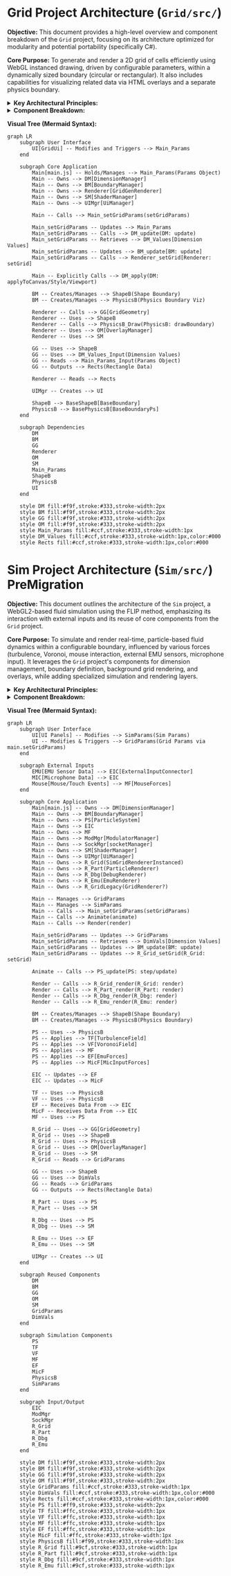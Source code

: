 # Grid Project Architecture (`Grid/src/`)

**Objective:** This document provides a high-level overview and component breakdown of the `Grid` project, focusing on its architecture optimized for modularity and potential portability (specifically C#).

**Core Purpose:** To generate and render a 2D grid of cells efficiently using WebGL instanced drawing, driven by configurable parameters, within a dynamically sized boundary (circular or rectangular). It also includes capabilities for visualizing related data via HTML overlays and a separate physics boundary.

<details>
<summary><strong>Key Architectural Principles:</strong></summary>

1.  **Parameter Driven:** A central `params` object in `main.js` holds the configuration state. Changes are propagated via `main.setGridParams`, triggering updates.
2.  **Component Responsibility:** Functionality is divided into distinct managers and core classes (e.g., `DimensionManager`, `BoundaryManager`, `GridGeometry`, `GridGenRenderer`, `OverlayManager`).
3.  **Stateless Core Components:** Key calculation components (`GridGeometry`, `BoundaryManager`'s update logic) are designed to operate on passed-in dimension _values_ rather than holding internal references to a `DimensionManager` instance. `main.js` orchestrates retrieving values and passing them down. This enhances testability and portability.
4.  **Instanced Rendering:** `GridGenRenderer` uses `gl.drawArraysInstanced` for efficient rendering of potentially thousands of grid cells.
5.  **Clear Boundary Separation:** Distinct boundary systems are used:
    - **Shape Boundary:** (`coreGrid/boundary/`) Defines the grid generation area in render coordinates. Used by `GridGeometry`.
    - **Physics Boundary:** (`simulation/boundary/`) Visualizes a separate boundary, often used for physics simulation context (though physics sim is not part of this project), in normalized coordinates. Drawn by the renderer.
    </details>

<details>
<summary><strong>Component Breakdown:</strong></summary>

1.  **`main.js` (Orchestrator):**

    - Entry point, initializes WebGL, managers, and default `params`.
    - Holds instances of `DimensionManager`, `BoundaryManager`, `GridGenRenderer`, `UiManager`, `ShaderManager`.
    - Manages the core `params` object.
    - `setGridParams(newParams)`: Merges UI changes into `params`, updates `DimensionManager`, `BoundaryManager`, and calls `renderer.setGrid()` to trigger updates.
    - Orchestrates passing dimension _values_ from `DimensionManager` to `BoundaryManager` and `GridGenRenderer`.
    - Applies dimension/style changes explicitly to the canvas element.

2.  **`DimensionManager` (`coreGrid/dimensionManager.js`):**

    - Calculates render dimensions (`renderWidth`, `renderHeight`, `renderScale`, etc.) based on physical dimensions (`physicalWidth`, `physicalHeight`) and `maxRenderWidth`.
    - Handles aspect ratio, clamping, and minimum dimensions.
    - Provides methods to apply dimensions to canvas (`applyToCanvas`, `applyCanvasStyle`) and set WebGL viewport (`applyViewport`) - these require context passed in.
    - `getDimensions()` provides a snapshot of calculated dimension values.

3.  **`BoundaryManager` (`coreGrid/boundaryManager.js`):**

    - Manages two boundary instances: `shapeBoundary` and `physicsBoundary`.
    - Creates appropriate boundary types (Circular/Rectangular) based on `params.screen.shape`.
    - `update(params, dimensions)`: Updates boundary parameters using the central `params` and **passed-in dimension values**.
    - Provides accessors (`getShapeBoundary()`, `getPhysicsBoundary()`).

4.  **Shape Boundaries (`coreGrid/boundary/`):**

    - `BaseBoundary`, `CircularBoundary`, `RectangularBoundary`.
    - Define `isPointInside(x, y)` based on shape geometry in render coordinates.
    - Used by `GridGeometry` for cell inclusion checks.

5.  **`GridGeometry` (`coreGrid/gridGeometry.js`):**

    - Core algorithm for generating grid cell data. **(Target for potential C# port)**.
    - `generate(params, boundary, dimensions)`: Takes parameters, the active `shapeBoundary`, and **dimension values**.
    - Iteratively calculates cell size (`stepX`, `stepY`) to meet `params.target` cell count within the boundary.
    - Uses `boundary.isPointInside` and `params.allowCut` to determine cell inclusion.
    - Outputs `rectangles` array (render coordinates, physical size) and calculated `gridParams`.

6.  **`GridGenRenderer` (`renderer/gridGenRenderer.js`):**

    - Renders the grid using instanced drawing.
    - `setGrid(config, shapeBoundary, physicsBoundary, dimensions)`: Receives config, boundaries, and **dimension values**. Updates internal state, canvas/viewport, overlays, and triggers `updateGridGeometryAndRender`.
    - `updateGridGeometryAndRender()`: Calls `gridGeometry.generate()`.
    - `updateRenderables()`: Clears canvas, prepares instance data, draws instances, calculates projection matrix (based on canvas size), draws physics boundary visualization (using `physicsBoundary.drawBoundary`), updates overlays.
    - `prepareInstanceData()`: Takes `rectangles` from `GridGeometry`, calculates instance matrices/colors/shadow params, uploads to GPU buffers.
    - `renderCellsInstanced()`: Sets up `gridCell` shader and attributes, calls `gl.drawArraysInstanced`.

7.  **`OverlayManager` (`overlays/overlayManager.js`):**

    - Manages HTML overlays (divs) for cell indices, centers, and counts.
    - Handles positioning relative to the canvas using render vs. canvas dimensions.
    - `updateDimensions()` correctly resizes overlays based on actual canvas pixel size.

8.  **`ShaderManager` (`shader/shaderManager.js`):**

    - Standard utility for loading, compiling, linking, and managing WebGL shader programs (`gridCell`, `circle`, `rectangle`).

9.  **UI (`uiManager.js`, `panels/gridUi.js`):**

    - `UiManager` initializes `lil-gui`.
    - `GridUi` provides controls that directly modify `main.params` and trigger `main.setGridParams()`.

10. **Physics Boundaries (`simulation/boundary/`):**

    - `BaseBoundaryPs`, `CircularBoundaryPs`, `RectangularBoundaryPs`, `BoundaryPsUtils`.
    - Define physics boundary logic (collision resolution - unused here) and drawing logic (used by renderer). Operates in normalized \[0, 1] space but draws using `DimensionManager` for coordinate mapping.

    </details>

**Visual Tree (Mermaid Syntax):**

```mermaid
graph LR
    subgraph User Interface
        UI[GridUi] -- Modifies and Triggers --> Main_Params
    end

    subgraph Core Application
        Main[main.js] -- Holds/Manages --> Main_Params(Params Object)
        Main -- Owns --> DM[DimensionManager]
        Main -- Owns --> BM[BoundaryManager]
        Main -- Owns --> Renderer[GridGenRenderer]
        Main -- Owns --> SM[ShaderManager]
        Main -- Owns --> UIMgr[UiManager]

        Main -- Calls --> Main_setGridParams(setGridParams)

        Main_setGridParams -- Updates --> Main_Params
        Main_setGridParams -- Calls --> DM_update(DM: update)
        Main_setGridParams -- Retrieves --> DM_Values[Dimension Values]
        Main_setGridParams -- Updates --> BM_update[BM: update]
        Main_setGridParams -- Calls --> Renderer_setGrid[Renderer: setGrid]

        Main -- Explicitly Calls --> DM_apply(DM: applyToCanvas/Style/Viewport)

        BM -- Creates/Manages --> ShapeB(Shape Boundary)
        BM -- Creates/Manages --> PhysicsB(Physics Boundary Viz)

        Renderer -- Calls --> GG[GridGeometry]
        Renderer -- Uses --> ShapeB
        Renderer -- Calls --> PhysicsB_Draw(PhysicsB: drawBoundary)
        Renderer -- Uses --> OM[OverlayManager]
        Renderer -- Uses --> SM

        GG -- Uses --> ShapeB
        GG -- Uses --> DM_Values_Input(Dimension Values)
        GG -- Reads --> Main_Params_Input(Params Object)
        GG -- Outputs --> Rects(Rectangle Data)

        Renderer -- Reads --> Rects

        UIMgr -- Creates --> UI

        ShapeB --> BaseShapeB[BaseBoundary]
        PhysicsB --> BasePhysicsB[BaseBoundaryPs]
    end

    subgraph Dependencies
        DM
        BM
        GG
        Renderer
        OM
        SM
        Main_Params
        ShapeB
        PhysicsB
        UI
    end

    style DM fill:#f9f,stroke:#333,stroke-width:2px
    style BM fill:#f9f,stroke:#333,stroke-width:2px
    style GG fill:#f9f,stroke:#333,stroke-width:2px
    style OM fill:#f9f,stroke:#333,stroke-width:2px
    style Main_Params fill:#ccf,stroke:#333,stroke-width:1px
    style DM_Values fill:#ccf,stroke:#333,stroke-width:1px,color:#000
    style Rects fill:#ccf,stroke:#333,stroke-width:1px,color:#000
```

# Sim Project Architecture (`Sim/src/`) PreMigration

**Objective:** This document outlines the architecture of the `Sim` project, a WebGL2-based fluid simulation using the FLIP method, emphasizing its interaction with external inputs and its reuse of core components from the `Grid` project.

**Core Purpose:** To simulate and render real-time, particle-based fluid dynamics within a configurable boundary, influenced by various forces (turbulence, Voronoi, mouse interaction, external EMU sensors, microphone input). It leverages the `Grid` project's components for dimension management, boundary definition, background grid rendering, and overlays, while adding specialized simulation and rendering layers.

<details>
<summary><strong>Key Architectural Principles:</strong></summary>

1.  **Simulation Core:** `ParticleSystem` encapsulates the FLIP simulation logic, managing particle states, velocity grids, and applying forces.
2.  **Component Reuse:** Leverages `DimensionManager`, `BoundaryManager` (including its physics boundary), `GridGeometry`, and `OverlayManager` from the `coreGrid/` and `overlays/` directories (presumably shared or copied from the `Grid` project) for foundational setup.
3.  **Layered Rendering:** Employs multiple renderers for distinct visual elements: `SimGridRendererInstanced` (background grid), `ParticleRenderer` (fluid particles), `DebugRenderer` (simulation grid/vectors), and `EmuRenderer` (external input visualization).
4.  **Force Abstraction:** Various forces influencing the simulation (`TurbulenceField`, `VoronoiField`, `MouseForces`, `EmuForces`, `MicInputForces`) are implemented as separate modules, applied by the `ParticleSystem`.
5.  **Physics Boundary Integration:** The `physicsBoundary` instance managed by `BoundaryManager` is critical, defining the simulation domain for `ParticleSystem` and constraining forces like `TurbulenceField` and `VoronoiField`.
6.  **Centralized Input:** `ExternalInputConnector` manages inputs from EMU sensors and microphones, directing data to `EmuForces` and `MicForces`. Mouse interaction is handled separately by `MouseForces`.
7.  **Orchestration:** `main.js` initializes all components, manages the main `animate`/`render` loop, handles parameter updates (for both grid and simulation), and coordinates data flow between managers, simulation, and renderers.
8.  **Networking:** Includes `socketManager` for potential real-time communication (details of usage not fully evident from `main.js` alone).
</details>
<details>
<summary><strong>Component Breakdown:</strong></summary>

9.  **`main.js` (Orchestrator):**

    - Entry point, initializes WebGL, managers, simulation, renderers, forces, inputs, UI, and network components.
    - Holds instances of core components (`DimensionManager`, `BoundaryManager`, `ParticleSystem`, various renderers/forces, `UiManager`, `ShaderManager`, `ExternalInputConnector`).
    - Manages `gridParams` (reused from `Grid` pattern) for background grid configuration via `setGridParams`.
    - Manages simulation parameters (likely via `UiManager` interacting with `ParticleSystem` and force components).
    - Runs the main `animate` (simulation step) and `render` (drawing) loop.
    - Handles window resizing, updating `DimensionManager` and propagating changes.
    - Connects components (e.g., passes `physicsBoundary` to `ParticleSystem` and forces).

10. **`DimensionManager` (`coreGrid/dimensionManager.js`):**

    - (Reused from `Grid`) Calculates render dimensions based on physical/window size and constraints.
    - Provides dimension values used by `BoundaryManager`, renderers, and potentially simulation components.

11. **`BoundaryManager` (`coreGrid/boundaryManager.js`):**

    - (Reused from `Grid`) Manages `shapeBoundary` (for background grid generation) and `physicsBoundary`.
    - `update()` updates boundaries based on `gridParams` and dimension values.
    - Crucially provides the `physicsBoundary` instance to the `ParticleSystem` and several force generators.

12. **`ParticleSystem` (`simulation/core/particleSystem.js`):**

    - Core FLIP simulation engine.
    - Manages particle positions, velocities, and simulation grid.
    - Applies forces (gravity, turbulence, Voronoi, mouse, EMU, mic).
    - Handles particle-boundary interactions using the provided `physicsBoundary`.
    - Likely contains methods like `step()` or `update()` called in `main.js`'s `animate` loop.

13. **Force Generators (`simulation/forces/`):**

    - `TurbulenceField`, `VoronoiField`: Generate vector fields influencing particle velocity, constrained by `physicsBoundary`.
    - `MouseForces`: Translates mouse movements/clicks into forces applied to particles.
    - `EmuForces`: Applies forces based on data received from external EMU sensors via `ExternalInputConnector`.
    - `MicInputForces`: Applies forces based on microphone input level via `ExternalInputConnector`.

14. **Renderers (`renderer/`):**

    - `SimGridRendererInstanced`: Renders the background grid using instanced drawing, based on `GridGeometry` output. Integrates masking using `physicsBoundary`.
    - `ParticleRenderer`: Renders the fluid particles (likely points or sprites).
    - `GridRenderer`: (Potentially legacy or simpler grid renderer, role might overlap/be replaced by `SimGridRendererInstanced`).
    - `DebugRenderer`: Visualizes simulation data (e.g., velocity grid, particle vectors).
    - `EmuRenderer`: Visualizes the state or input from the EMU sensors.

15. **`GridGeometry` (`coreGrid/gridGeometry.js`):**

    - (Reused from `Grid`) Generates the vertex data for the background grid cells based on `gridParams`, `shapeBoundary`, and dimensions.

16. **`OverlayManager` (`overlays/overlayManager.js`):**

    - (Reused from `Grid`) Manages HTML overlays for displaying information (e.g., cell indices - although flags might disable them in `Sim`).

17. **Input Components (`input/`):**

    - `ExternalInputConnector`: Listens for EMU/Mic data (likely via WebSockets or other means) and updates `EmuForces`/`MicForces`.
    - `ModulatorManager`: Purpose unclear from `main.js`, potentially related to modulating input signals.

18. **Networking (`com/udp/socketManager.js`):**

    - Handles WebSocket connections for potential external control or data synchronization.

19. **UI (`ui/uiManager.js`, `panels/...`):**

    - `UiManager` initializes `lil-gui`.
    - UI panels provide controls to modify `gridParams` (via `main.setGridParams`) and simulation parameters (likely interacting directly with `ParticleSystem`, forces, etc.).

20. **`ShaderManager` (`shader/shaderManager.js`):**

    - (Standard Utility) Manages loading, compiling, and linking WebGL shader programs used by the various renderers.

    </details>

**Visual Tree (Mermaid Syntax):**

```mermaid
graph LR
    subgraph User Interface
        UI[UI Panels] -- Modifies --> SimParams(Sim Params)
        UI -- Modifies & Triggers --> GridParams(Grid Params via main.setGridParams)
    end

    subgraph External Inputs
        EMU[EMU Sensor Data] --> EIC[ExternalInputConnector]
        MIC[Microphone Data] --> EIC
        Mouse[Mouse/Touch Events] --> MF[MouseForces]
    end

    subgraph Core Application
        Main[main.js] -- Owns --> DM[DimensionManager]
        Main -- Owns --> BM[BoundaryManager]
        Main -- Owns --> PS[ParticleSystem]
        Main -- Owns --> EIC
        Main -- Owns --> MF
        Main -- Owns --> ModMgr[ModulatorManager]
        Main -- Owns --> SockMgr[socketManager]
        Main -- Owns --> SM[ShaderManager]
        Main -- Owns --> UIMgr[UiManager]
        Main -- Owns --> R_Grid(SimGridRendererInstanced)
        Main -- Owns --> R_Part(ParticleRenderer)
        Main -- Owns --> R_Dbg(DebugRenderer)
        Main -- Owns --> R_Emu(EmuRenderer)
        Main -- Owns --> R_GridLegacy(GridRenderer?)

        Main -- Manages --> GridParams
        Main -- Manages --> SimParams
        Main -- Calls --> Main_setGridParams(setGridParams)
        Main -- Calls --> Animate(animate)
        Main -- Calls --> Render(render)

        Main_setGridParams -- Updates --> GridParams
        Main_setGridParams -- Retrieves --> DimVals[Dimension Values]
        Main_setGridParams -- Updates --> BM_update(BM: update)
        Main_setGridParams -- Updates --> R_Grid_setGrid(R_Grid: setGrid)

        Animate -- Calls --> PS_update(PS: step/update)

        Render -- Calls --> R_Grid_render(R_Grid: render)
        Render -- Calls --> R_Part_render(R_Part: render)
        Render -- Calls --> R_Dbg_render(R_Dbg: render)
        Render -- Calls --> R_Emu_render(R_Emu: render)

        BM -- Creates/Manages --> ShapeB(Shape Boundary)
        BM -- Creates/Manages --> PhysicsB(Physics Boundary)

        PS -- Uses --> PhysicsB
        PS -- Applies --> TF[TurbulenceField]
        PS -- Applies --> VF[VoronoiField]
        PS -- Applies --> MF
        PS -- Applies --> EF[EmuForces]
        PS -- Applies --> MicF[MicInputForces]

        EIC -- Updates --> EF
        EIC -- Updates --> MicF

        TF -- Uses --> PhysicsB
        VF -- Uses --> PhysicsB
        EF -- Receives Data From --> EIC
        MicF -- Receives Data From --> EIC
        MF -- Uses --> PS

        R_Grid -- Uses --> GG[GridGeometry]
        R_Grid -- Uses --> ShapeB
        R_Grid -- Uses --> PhysicsB
        R_Grid -- Uses --> OM[OverlayManager]
        R_Grid -- Uses --> SM
        R_Grid -- Reads --> GridParams

        GG -- Uses --> ShapeB
        GG -- Uses --> DimVals
        GG -- Reads --> GridParams
        GG -- Outputs --> Rects(Rectangle Data)

        R_Part -- Uses --> PS
        R_Part -- Uses --> SM

        R_Dbg -- Uses --> PS
        R_Dbg -- Uses --> SM

        R_Emu -- Uses --> EF
        R_Emu -- Uses --> SM

        UIMgr -- Creates --> UI
    end

    subgraph Reused Components
        DM
        BM
        GG
        OM
        SM
        GridParams
        DimVals
    end

    subgraph Simulation Components
        PS
        TF
        VF
        MF
        EF
        MicF
        PhysicsB
        SimParams
    end

    subgraph Input/Output
        EIC
        ModMgr
        SockMgr
        R_Grid
        R_Part
        R_Dbg
        R_Emu
    end

    style DM fill:#f9f,stroke:#333,stroke-width:2px
    style BM fill:#f9f,stroke:#333,stroke-width:2px
    style GG fill:#f9f,stroke:#333,stroke-width:2px
    style OM fill:#f9f,stroke:#333,stroke-width:2px
    style GridParams fill:#ccf,stroke:#333,stroke-width:1px
    style DimVals fill:#ccf,stroke:#333,stroke-width:1px,color:#000
    style Rects fill:#ccf,stroke:#333,stroke-width:1px,color:#000
    style PS fill:#ff9,stroke:#333,stroke-width:2px
    style TF fill:#ffc,stroke:#333,stroke-width:1px
    style VF fill:#ffc,stroke:#333,stroke-width:1px
    style MF fill:#ffc,stroke:#333,stroke-width:1px
    style EF fill:#ffc,stroke:#333,stroke-width:1px
    style MicF fill:#ffc,stroke:#333,stroke-width:1px
    style PhysicsB fill:#f99,stroke:#333,stroke-width:1px
    style R_Grid fill:#9cf,stroke:#333,stroke-width:1px
    style R_Part fill:#9cf,stroke:#333,stroke-width:1px
    style R_Dbg fill:#9cf,stroke:#333,stroke-width:1px
    style R_Emu fill:#9cf,stroke:#333,stroke-width:1px
```
